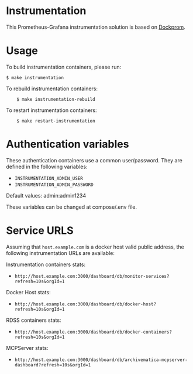 
Instrumentation
===============

This Prometheus-Grafana instrumentation solution is based on [Dockprom](https://github.com/stefanprodan/dockprom).

Usage
=====

To build instrumentation containers, please run:

	$ make instrumentation

To rebuild instrumentation containers:

        $ make instrumentation-rebuild

To restart instrumentation containers:

        $ make restart-instrumentation 

Authentication variables
========================

These authentication containers use a common user/password. They are defined in
the following variables:

* `INSTRUMENTATION_ADMIN_USER`
* `INSTRUMENTATION_ADMIN_PASSWORD`

Default values: admin:admin1234

These variables can be changed at compose/.env file.

Service URLS
============

Assuming that `host.example.com` is a docker host valid public address,
the following instrumentation URLs are available:

Instrumentation containers stats:

* `http://host.example.com:3000/dashboard/db/monitor-services?refresh=10s&orgId=1`

Docker Host stats:

* `http://host.example.com:3000/dashboard/db/docker-host?refresh=10s&orgId=1`

RDSS containers stats:

* `http://host.example.com:3000/dashboard/db/docker-containers?refresh=10s&orgId=1`

MCPServer stats:

* `http://host.example.com:3000/dashboard/db/archivematica-mcpserver-dashboard?refresh=10s&orgId=1`
